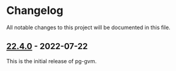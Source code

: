 # Changelog

All notable changes to this project will be documented in this file.

## [22.4.0] - 2022-07-22

This is the initial release of pg-gvm.

[22.4.0]: https://github.com/greenbone/pg-gvm/tree/v22.4
